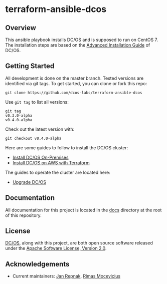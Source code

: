 # terraform-ansible-dcos

## Overview

This ansible playbook installs DC/OS and is supposed to run on CentOS 7. The installation steps are based on the [Advanced Installation Guide][mesosphere-install] of DC/OS.

## Getting Started

All development is done on the master branch. Tested versions are identified via git tags. To get started, you can clone or fork this repo:

```
git clone https://github.com/dcos-labs/terraform-ansible-dcos
```

Use `git tag` to list all versions:

```
git tag
v0.3.0-alpha
v0.4.0-alpha
```

Check out the latest version with:

```
git checkout v0.4.0-alpha
```

Here are some guides to follow to install the DC/OS cluster:

* [Install DC/OS On-Premises](docs/INSTALL_ONPREM.md)
* [Install DC/OS on AWS with Terraform](docs/INSTALL_AWS.md)

The guides to operate the cluster are located here:

* [Upgrade DC/OS](docs/UPGRADE.md)

## Documentation

All documentation for this project is located in the [docs](docs/) directory at the root of this repository.

## License
[DC/OS][github-dcos], along with this project, are both open source software released under the
[Apache Software License, Version 2.0](LICENSE).

## Acknowledgements
  * Current maintainers: [Jan Repnak][github-jrx], [Rimas Mocevicius][github-rimusz]

[mesosphere-install]: https://docs.mesosphere.com/latest/installing/custom/advanced/
[github-dcos]: https://github.com/dcos/dcos
[github-jrx]: https://github.com/jrx
[github-rimusz]: https://github.com/rimusz
